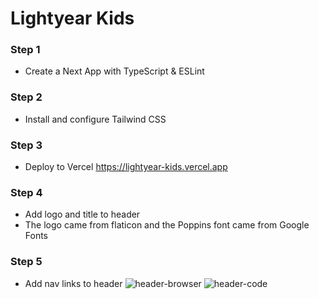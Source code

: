 # Lightyear Kids

### Step 1
- Create a Next App with TypeScript & ESLint

### Step 2
- Install and configure Tailwind CSS

### Step 3
- Deploy to Vercel
https://lightyear-kids.vercel.app

### Step 4
- Add logo and title to header
- The logo came from flaticon and the Poppins font came from Google Fonts

### Step 5
- Add nav links to header
![header-browser](https://user-images.githubusercontent.com/103267235/212741711-50b07b3b-54d1-44ef-91bd-259b6c2a3cea.png)
![header-code](https://user-images.githubusercontent.com/103267235/212741714-7ff8f2d0-de99-4cba-b843-7c4ca04f1764.png)
